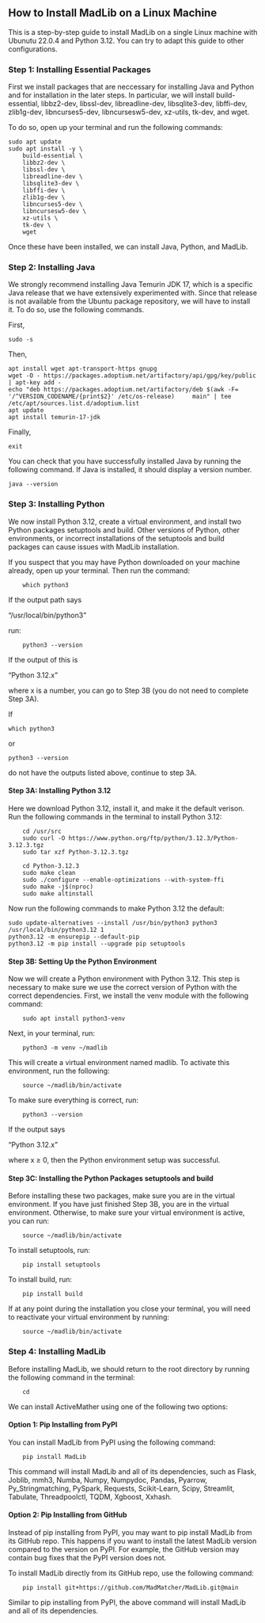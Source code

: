## How to Install MadLib on a Linux Machine

This is a step-by-step guide to install MadLib on a single Linux machine with Ubunutu 22.0.4 and Python 3.12. You can try to adapt this guide to other configurations.

### Step 1: Installing Essential Packages

First we install packages that are neccessary for installing Java and Python and for installation in the later steps. In particular, we will install build-essential, libbz2-dev, libssl-dev, libreadline-dev, libsqlite3-dev, libffi-dev, zlib1g-dev, libncurses5-dev, libncursesw5-dev, xz-utils, tk-dev, and wget.

To do so, open up your terminal and run the following commands:

```
sudo apt update
sudo apt install -y \
    build-essential \
    libbz2-dev \
    libssl-dev \
    libreadline-dev \
    libsqlite3-dev \
    libffi-dev \
    zlib1g-dev \
    libncurses5-dev \
    libncursesw5-dev \
    xz-utils \
    tk-dev \
    wget
```

Once these have been installed, we can install Java, Python, and MadLib.

### Step 2: Installing Java

We strongly recommend installing Java Temurin JDK 17, which is a specific Java release that we have extensively experimented with. Since that release is not available from the Ubuntu package repository, we will have to install it. To do so, use the following commands.

First,

```
sudo -s
```

Then,

```
apt install wget apt-transport-https gnupg
wget -O - https://packages.adoptium.net/artifactory/api/gpg/key/public | apt-key add -
echo "deb https://packages.adoptium.net/artifactory/deb $(awk -F= '/^VERSION_CODENAME/{print$2}' /etc/os-release)     main" | tee /etc/apt/sources.list.d/adoptium.list
apt update
apt install temurin-17-jdk
```

Finally,

```
exit
```

You can check that you have successfully installed Java by running the following command. If Java is installed, it should display a version number.

```
java --version
```

### Step 3: Installing Python

We now install Python 3.12, create a virtual environment, and install two Python packages setuptools and build. Other versions of Python, other environments, or incorrect installations of the setuptools and build packages can cause issues with MadLib installation.

If you suspect that you may have Python downloaded on your machine already, open up your terminal. Then run the command:

```
    which python3
```

If the output path says

“/usr/local/bin/python3”

run:

```
    python3 --version
```

If the output of this is

“Python 3.12.x”

where x is a number, you can go to Step 3B (you do not need to complete Step 3A).

If
```
which python3
```
or
```
python3 --version
```
do not have the outputs listed above, continue to step 3A. 

#### Step 3A: Installing Python 3.12

Here we download Python 3.12, install it, and make it the default verison.
Run the following commands in the terminal to install Python 3.12:

```
    cd /usr/src
    sudo curl -O https://www.python.org/ftp/python/3.12.3/Python-3.12.3.tgz
    sudo tar xzf Python-3.12.3.tgz
```
```
    cd Python-3.12.3
    sudo make clean
    sudo ./configure --enable-optimizations --with-system-ffi
    sudo make -j$(nproc)
    sudo make altinstall
```
Now run the following commands to make Python 3.12 the default: 
```
sudo update-alternatives --install /usr/bin/python3 python3 /usr/local/bin/python3.12 1
python3.12 -m ensurepip --default-pip
python3.12 -m pip install --upgrade pip setuptools
```

#### Step 3B: Setting Up the Python Environment

Now we will create a Python environment with Python 3.12. This step is necessary to make sure we use the correct version of Python with the correct dependencies. First, we install the venv module with the following command:
```
    sudo apt install python3-venv
```

Next, in your terminal, run:
```
    python3 -m venv ~/madlib
```

This will create a virtual environment named madlib. To activate this environment, run the following:
```
    source ~/madlib/bin/activate
```

To make sure everything is correct, run:
```
    python3 --version
```

If the output says

“Python 3.12.x”

where x ≥ 0, then the Python environment setup was successful.

#### Step 3C: Installing the Python Packages setuptools and build

Before installing these two packages, make sure you are in the virtual environment. If you have just finished Step 3B, you are in the virtual environment. Otherwise, to make sure your virtual environment is active, you can run:

```
    source ~/madlib/bin/activate
```

To install setuptools, run:

```
    pip install setuptools
```

To install build, run:

```
    pip install build
```

If at any point during the installation you close your terminal, you will need to reactivate your virtual environment by running:

```
    source ~/madlib/bin/activate
```

### Step 4: Installing MadLib

Before installing MadLib, we should return to the root directory by running the following command in the terminal:

```
    cd
```

We can install ActiveMather using one of the following two options: 

#### Option 1: Pip Installing from PyPI

You can install MadLib from PyPI using the following command:

```
    pip install MadLib
```

This command will install MadLib and all of its dependencies, such as Flask, Joblib, mmh3, Numba, Numpy, Numpydoc, Pandas, Pyarrow, Py_Stringmatching, PySpark, Requests, Scikit-Learn, Scipy, Streamlit, Tabulate, Threadpoolctl, TQDM, Xgboost, Xxhash.

#### Option 2: Pip Installing from GitHub

Instead of pip installing from PyPI, you may want to pip install MadLib from its GitHub repo. This happens if you want to install the latest MadLib version compared to the version on PyPI. For example, the GitHub version may contain bug fixes that the PyPI version does not.

To install MadLib directly from its GitHub repo, use the following command:

```
    pip install git+https://github.com/MadMatcher/MadLib.git@main
```

Similar to pip installing from PyPI, the above command will install MadLib and all of its dependencies.

